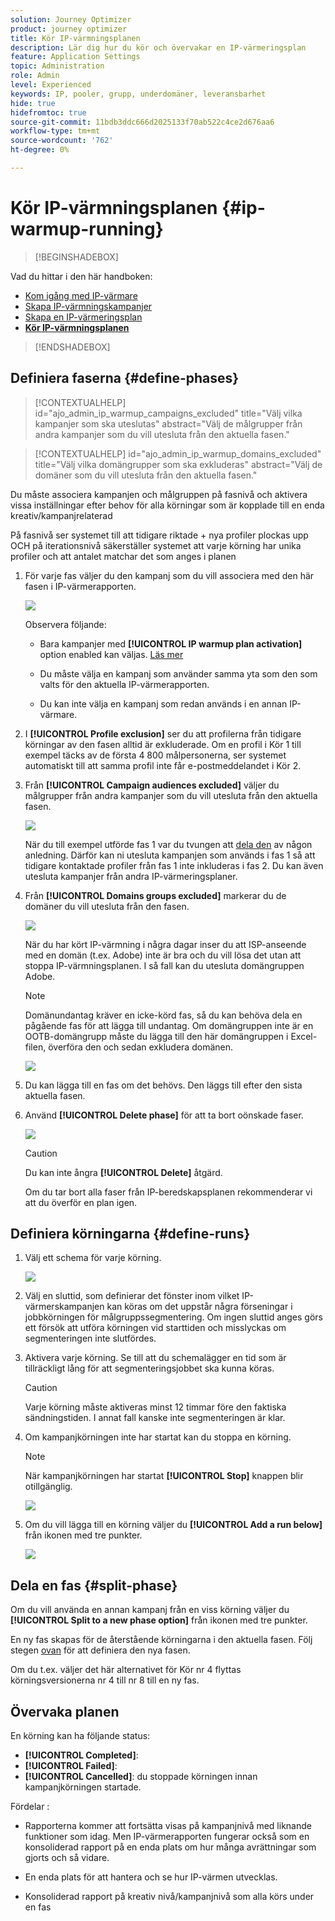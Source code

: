 ```yaml
---
solution: Journey Optimizer
product: journey optimizer
title: Kör IP-värmningsplanen
description: Lär dig hur du kör och övervakar en IP-värmeringsplan
feature: Application Settings
topic: Administration
role: Admin
level: Experienced
keywords: IP, pooler, grupp, underdomäner, leveransbarhet
hide: true
hidefromtoc: true
source-git-commit: 11bdb3ddc666d2025133f70ab522c4ce2d676aa6
workflow-type: tm+mt
source-wordcount: '762'
ht-degree: 0%

---
```


# Kör IP-värmningsplanen {#ip-warmup-running}

>[!BEGINSHADEBOX]

Vad du hittar i den här handboken:

* [Kom igång med IP-värmare](ip-warmup-gs.md)
* [Skapa IP-värmningskampanjer](ip-warmup-campaign.md)
* [Skapa en IP-värmeringsplan](ip-warmup-plan.md)
* **[Kör IP-värmningsplanen](ip-warmup-running.md)**

>[!ENDSHADEBOX]

## Definiera faserna {#define-phases}

>[!CONTEXTUALHELP]
>id="ajo_admin_ip_warmup_campaigns_excluded"
>title="Välj vilka kampanjer som ska uteslutas"
>abstract="Välj de målgrupper från andra kampanjer som du vill utesluta från den aktuella fasen."

>[!CONTEXTUALHELP]
>id="ajo_admin_ip_warmup_domains_excluded"
>title="Välj vilka domängrupper som ska exkluderas"
>abstract="Välj de domäner som du vill utesluta från den aktuella fasen."

Du måste associera kampanjen och målgruppen på fasnivå och aktivera vissa inställningar efter behov för alla körningar som är kopplade till en enda kreativ/kampanjrelaterad

På fasnivå ser systemet till att tidigare riktade + nya profiler plockas upp OCH på iterationsnivå säkerställer systemet att varje körning har unika profiler och att antalet matchar det som anges i planen

1. För varje fas väljer du den kampanj som du vill associera med den här fasen i IP-värmerapporten.

   ![](assets/ip-warmup-plan-select-campaign.png)

   Observera följande:

   * Bara kampanjer med **[!UICONTROL IP warmup plan activation]** option enabled <!--and live?--> kan väljas. [Läs mer](#create-ip-warmup-campaign)

   * Du måste välja en kampanj som använder samma yta som den som valts för den aktuella IP-värmerapporten.

   * Du kan inte välja en kampanj som redan används i en annan IP-värmare.

1. I **[!UICONTROL Profile exclusion]** ser du att profilerna från tidigare körningar av den fasen alltid är exkluderade. Om en profil i Kör 1 till exempel täcks av de första 4 800 målpersonerna, ser systemet automatiskt till att samma profil inte får e-postmeddelandet i Kör 2.

1. Från **[!UICONTROL Campaign audiences excluded]** väljer du målgrupper från andra <!--executed/live?-->kampanjer som du vill utesluta från den aktuella fasen.

   ![](assets/ip-warmup-plan-exclude-campaigns.png)

   När du till exempel utförde fas 1 var du tvungen att [dela den](#split-phase) av någon anledning. Därför kan ni utesluta kampanjen som används i fas 1 så att tidigare kontaktade profiler från fas 1 inte inkluderas i fas 2. Du kan även utesluta kampanjer från andra IP-värmeringsplaner.

1. Från **[!UICONTROL Domains groups excluded]** markerar du de domäner du vill utesluta från den fasen.

   ![](assets/ip-warmup-plan-exclude-domains.png)

   När du har kört IP-värmning i några dagar inser du att ISP-anseende med en domän (t.ex. Adobe) inte är bra och du vill lösa det utan att stoppa IP-värmningsplanen. I så fall kan du utesluta domängruppen Adobe.

   >[!NOTE]
   >
   >Domänundantag kräver en icke-körd fas, så du kan behöva dela en pågående fas för att lägga till undantag. Om domängruppen inte är en OOTB-domängrupp måste du lägga till den här domängruppen i Excel-filen, överföra den och sedan exkludera domänen.

   ![](assets/ip-warmup-plan-phase-1.png)

1. Du kan lägga till en fas om det behövs. Den läggs till efter den sista aktuella fasen.

1. Använd **[!UICONTROL Delete phase]** för att ta bort oönskade faser.

   ![](assets/ip-warmup-plan-add-delete-phases.png)

   >[!CAUTION]
   >
   >Du kan inte ångra **[!UICONTROL Delete]** åtgärd.
   >
   >Om du tar bort alla faser från IP-beredskapsplanen rekommenderar vi att du överför en plan igen.

## Definiera körningarna {#define-runs}

1. Välj ett schema för varje körning. <!--which is actually a window of opportunity. meaning? how many hours? shall we specify that to clarify?-->

   ![](assets/ip-warmup-plan-send-time.png)

1. Välj en sluttid, som definierar det fönster inom vilket IP-värmerskampanjen kan köras om det uppstår några förseningar i jobbkörningen för målgruppssegmentering. Om ingen sluttid anges görs ett försök att utföra körningen vid starttiden och misslyckas om segmenteringen inte slutfördes.

1. Aktivera varje körning. Se till att du schemalägger en tid som är tillräckligt lång för att segmenteringsjobbet ska kunna köras. <!--explain how you can evaluate a proper time-->

   >[!CAUTION]
   >
   >Varje körning måste aktiveras minst 12 timmar före den faktiska sändningstiden. I annat fall kanske inte segmenteringen är klar. <!--How do you know when segmentation is complete? Is there a way to prevent user from scheduling less than 12 hours before the segmentation job?-->

   <!--Sart to execute on every day basis by simply clicking the play button > for each run? do you have to come back every day to activate each run? or can you schedule them one after the other?)-->

1. Om kampanjkörningen inte har startat kan du stoppa en körning.<!--why?-->

   >[!NOTE]
   >
   >När kampanjkörningen har startat **[!UICONTROL Stop]** knappen blir otillgänglig. <!--TBC in UI-->

   ![](assets/ip-warmup-plan-stop-run.png)

1. Om du vill lägga till en körning väljer du **[!UICONTROL Add a run below]** från ikonen med tre punkter.

   ![](assets/ip-warmup-plan-run-more-actions.png)

## Dela en fas {#split-phase}

Om du vill använda en annan kampanj från en viss körning väljer du **[!UICONTROL Split to a new phase option]** från ikonen med tre punkter.

En ny fas skapas för de återstående körningarna i den aktuella fasen. Följ stegen [ovan](#define-phases) för att definiera den nya fasen.

Om du t.ex. väljer det här alternativet för Kör nr 4 flyttas körningsversionerna nr 4 till nr 8 till en ny fas.

<!--
You don't have to decide the campaign upfront. You can do a split later. It's a work in progress plan: you activate one run at a time with a campaign and you always have the flexibility to modify it while working on it.

But need to explain in which case you want to modify campaigns, provide examples
-->

## Övervaka planen

En körning kan ha följande status<!--TBC with Medha-->:

* **[!UICONTROL Completed]**:
* **[!UICONTROL Failed]**:
* **[!UICONTROL Cancelled]**: du stoppade körningen innan kampanjkörningen startade.

Fördelar :

* Rapporterna kommer att fortsätta visas på kampanjnivå med liknande funktioner som idag. Men IP-värmerapporten fungerar också som en konsoliderad rapport på en enda plats om hur många avrättningar som gjorts och så vidare.

* En enda plats för att hantera och se hur IP-värmen utvecklas.

* Konsoliderad rapport på kreativ nivå/kampanjnivå som alla körs under en fas